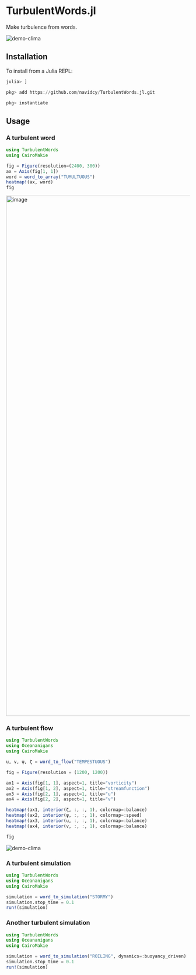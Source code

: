 # TurbulentWords.jl

Make turbulence from words.

![demo-clima](https://github.com/navidcy/TurbulentWords.jl/assets/7112768/b9efefc0-73c1-4206-9144-4c25af9ce25f)

## Installation

To install from a Julia REPL:

```julia
julia> ]

pkg> add https://github.com/navidcy/TurbulentWords.jl.git

pkg> instantiate
```

## Usage

### A turbulent word

```julia
using TurbulentWords
using CairoMakie

fig = Figure(resolution=(2400, 300))
ax = Axis(fig[1, 1])
word = word_to_array("TUMULTUOUS")
heatmap!(ax, word)
fig
```

<img width="1421" alt="image" src="https://github.com/navidcy/TurbulentWords.jl/assets/15271942/2902699a-db72-4e27-bfac-6c4cb4476fa1">

### A turbulent flow

```julia
using TurbulentWords
using Oceananigans
using CairoMakie

u, v, ψ, ζ = word_to_flow("TEMPESTUOUS")

fig = Figure(resolution = (1200, 1200))

ax1 = Axis(fig[1, 1], aspect=1, title="vorticity")
ax2 = Axis(fig[1, 2], aspect=1, title="streamfunction")
ax3 = Axis(fig[2, 1], aspect=1, title="u")
ax4 = Axis(fig[2, 2], aspect=1, title="v")

heatmap!(ax1, interior(ζ, :, :, 1), colormap=:balance)
heatmap!(ax2, interior(ψ, :, :, 1), colormap=:speed)
heatmap!(ax3, interior(u, :, :, 1), colormap=:balance)
heatmap!(ax4, interior(v, :, :, 1), colormap=:balance)

fig
```

![demo-clima](https://github.com/navidcy/TurbulentWords.jl/assets/7112768/8b294b74-ef50-4ac8-84bf-f2b05483f7e1)

### A turbulent simulation

```julia
using TurbulentWords
using Oceananigans
using CairoMakie

simulation = word_to_simulation("STORMY")
simulation.stop_time = 0.1
run!(simulation)
```

### Another turbulent simulation

```julia
using TurbulentWords
using Oceananigans
using CairoMakie

simulation = word_to_simulation("ROILING", dynamics=:buoyancy_driven)
simulation.stop_time = 0.1
run!(simulation)
```


